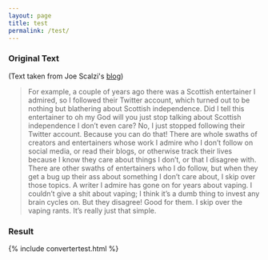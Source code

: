 ```yaml
---
layout: page
title: test
permalink: /test/
---
```


### Original Text

(Text taken from Joe Scalzi's [blog](http://whatever.scalzi.com/))

> For example, a couple of years ago there was a Scottish entertainer I admired, so I followed their Twitter account, which turned out to be nothing but blathering about Scottish independence. 
> Did I tell this entertainer to oh my God will you just stop talking about Scottish independence I don’t even care? No, I just stopped following their Twitter account. Because you can do that! 
> There are whole swaths of creators and entertainers whose work I admire who I don’t follow on social media, or read their blogs, or otherwise track their lives because I know they care about 
> things I don’t, or that I disagree with. There are other swaths of entertainers who I do follow, but when they get a bug up their ass about something I don’t care about, I skip over those 
> topics. A writer I admire has gone on for years about vaping. I couldn’t give a shit about vaping; I think it’s a dumb thing to invest any brain cycles on. But they disagree! Good for them. I 
> skip over the vaping rants. It’s really just that simple.


### Result

{% include convertertest.html %}